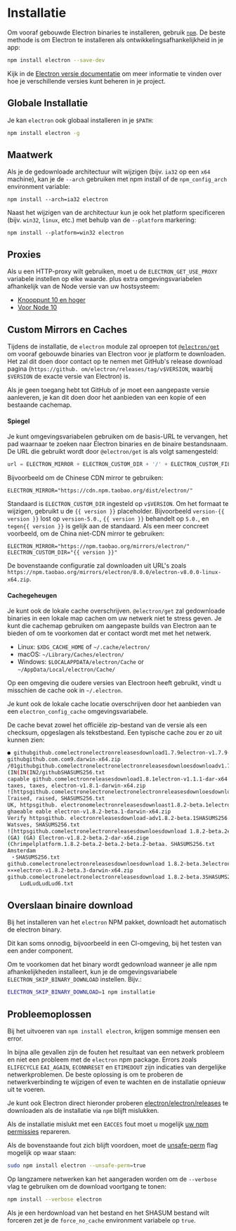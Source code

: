 # Installatie

Om vooraf gebouwde Electron binaries te installeren, gebruik [`npm`](https://docs.npmjs.com). De beste methode is om Electron te installeren als ontwikkelingsafhankelijkheid in je app:

```sh
npm install electron --save-dev
```

Kijk in de [Electron versie documentatie](./electron-versioning.md) om meer informatie te vinden over hoe je verschillende versies kunt beheren in je project.

## Globale Installatie

Je kan `electron` ook globaal installeren in je `$PATH`:

```sh
npm install electron -g
```

## Maatwerk

Als je de gedownloade architectuur wilt wijzigen (bijv. `ia32` op een `x64` machine), kan je de `--arch` gebruiken met npm install of de `npm_config_arch` environment variable:

```shell
npm install --arch=ia32 electron
```

Naast het wijzigen van de architectuur kun je ook het platform specificeren (bijv. `win32`, `linux`, etc.) met behulp van de `--platform` markering:

```shell
npm install --platform=win32 electron
```

## Proxies

Als u een HTTP-proxy wilt gebruiken, moet u de `ELECTRON_GET_USE_PROXY` variabele instellen op elke waarde. plus extra omgevingsvariabelen afhankelijk van de Node versie van uw hostsysteem:

* [Knooppunt 10 en hoger](https://github.com/gajus/global-agent/blob/v2.1.5/README.md#environment-variables)
* [Voor Node 10](https://github.com/np-maintain/global-tunnel/blob/v2.7.1/README.md#auto-config)

## Custom Mirrors en Caches

Tijdens de installatie, de `electron` module zal oproepen tot [`@electron/get`](https://github.com/electron/get) om vooraf gebouwde binaries van Electron voor je platform te downloaden. Het zal dit doen door contact op te nemen met GitHub's release download pagina (`https://github. om/electron/releases/tag/v$VERSION`, waarbij `$VERSION` de exacte versie van Electron) is.

Als je geen toegang hebt tot GitHub of je moet een aangepaste versie aanleveren, je kan dit doen door het aanbieden van een kopie of een bestaande cachemap.

#### Spiegel

Je kunt omgevingsvariabelen gebruiken om de basis-URL te vervangen, het pad waarnaar te zoeken naar Electron binaries en de binaire bestandsnaam. De URL die gebruikt wordt door `@electron/get` is als volgt samengesteld:

```javascript
url = ELECTRON_MIRROR + ELECTRON_CUSTOM_DIR + '/' + ELECTRON_CUSTOM_FILENAAM
```

Bijvoorbeeld om de Chinese CDN mirror te gebruiken:

```shell
ELECTRON_MIRROR="https://cdn.npm.taobao.org/dist/electron/"
```

Standaard is `ELECTRON_CUSTOM_DIR` ingesteld op `v$VERSION`. Om het formaat te wijzigen, gebruikt u de `{{ version }}` placeholder. Bijvoorbeeld `version-{{ version }}` lost op `version-5.0.`, `{{ version }}` behandelt op `5.0.`, en `tegen{{ version }}` is gelijk aan de standaard. Als een meer concreet voorbeeld, om de China niet-CDN mirror te gebruiken:

```shell
ELECTRON_MIRROR="https://npm.taobao.org/mirrors/electron/"
ELECTRON_CUSTOM_DIR="{{ version }}"
```

De bovenstaande configuratie zal downloaden uit URL's zoals `https://npm.taobao.org/mirrors/electron/8.0.0/electron-v8.0.0-linux-x64.zip`.

#### Cachegeheugen

Je kunt ook de lokale cache overschrijven. `@electron/get` zal gedownloade binaries in een lokale map cachen om uw netwerk niet te stress geven. Je kunt die cachemap gebruiken om aangepaste builds van Electron aan te bieden of om te voorkomen dat er contact wordt met met het netwerk.

* Linux: `$XDG_CACHE_HOME` of `~/.cache/electron/`
* macOS: `~/Library/Caches/electron/`
* Windows: `$LOCALAPPDATA/electron/Cache` or `~/AppData/Local/electron/Cache/`

Op een omgeving die oudere versies van Electroon heeft gebruikt, vindt u misschien de cache ook in `~/.electron`.

Je kunt ook de lokale cache locatie overschrijven door het aanbieden van een `electron_config_cache` omgevingsvariabele.

De cache bevat zowel het officiële zip-bestand van de versie als een checksum, opgeslagen als tekstbestand. Een typische cache zou er zo uit kunnen zien:

```sh
● githubgithub.comelectronelectronreleasesdownload1.7.9electron-v1.7.9-darwin-x64.zip
githubgithub.com.com9.darwin-x64.zip
/01githubgithub.comelectronelectronelectronreleasesdownloesdownloadv1.7.9SHASUMS256.txt
(IN(IN(IN2/githubSHASUMS256.txt
capable github.comelectronreleasesdownload1.8.1electron-v1.1.1-dar-x64. IP IP
taxes, taxes, electron-v1.8.1-darwin-x64.zip
![httpsgithub.comelectronelectronelectronelectronreleasesdownloesdownloast1.8.1SHASUMS256.txt
ľraised, raised, SHASUMS256.txt
UK, httpsgithub. electronomelectronreleasesdownloast1.8.2-beta.1electron-v1.8.2-beta.1-darwin-x64.zip
ghaeable eable electron-v1.8.2-beta.1-darwin-x64.zip
Verify httpsgithub. electronreleasesdownload-adv1.8.2-beta.1SHASUMS256.txt
Watsves, SHASUMS256.txt
![httpsgithub.comelectronelectronreleasesdownloesdownload 1.8.2-beta.2electron-v1.8.2-beta.2-darwin-x64.zip
(GA) (GA) Electron-v1.8.2-beta.2-dar-x64.zige
(Chrimpelplatform.1.8.2-beta.2-beta.2-beta.2-betaa. SHASUMS256.txt
Amsterdam
 ・SHASUMS256.txt
github.comelectronelectronreleasesdownloesdownload 1.8.2-beta.3electron-v1.8.2-beta.3-darwin-x64. Rust uit
×××electron-v1.8.2-beta.3-darwin-x64.zip
github.comelectronelectronelectronreleasesdownload 1.8.2-beta.3SHASUMS256.txt
    LudLudLudLud6.txt
```

## Overslaan binaire download

Bij het installeren van het `electron` NPM pakket, downloadt het automatisch de electron binary.

Dit kan soms onnodig, bijvoorbeeld in een CI-omgeving, bij het testen van een ander component.

Om te voorkomen dat het binary wordt gedownload wanneer je alle npm afhankelijkheden installeert, kun je de omgevingsvariabele `ELECTRON_SKIP_BINARY_DOWNLOAD` instellen. Bijv.:

```sh
ELECTRON_SKIP_BINARY_DOWNLOAD=1 npm installatie
```

## Probleemoplossen

Bij het uitvoeren van `npm install electron`, krijgen sommige mensen een error.

In bijna alle gevallen zijn de fouten het resultaat van een netwerk probleem en niet een probleem met de `electron` npm package. Errors zoals `ELIFECYCLE` `EAI_AGAIN`, `ECONNRESET` en `ETIMEDOUT` zijn indicaties van dergelijke netwerkproblemen. De beste oplossing is om te proberen de netwerkverbinding te wijzigen of even te wachten en de installatie opnieuw uit te voeren.

Je kunt ook Electron direct hieronder proberen [electron/electron/releases](https://github.com/electron/electron/releases) te downloaden als de installatie via `npm` blijft mislukken.

Als de installatie mislukt met een `EACCES` fout moet u mogelijk [uw npm permissies](https://docs.npmjs.com/getting-started/fixing-npm-permissions) repareren.

Als de bovenstaande fout zich blijft voordoen, moet de [unsafe-perm](https://docs.npmjs.com/misc/config#unsafe-perm) flag mogelijk op waar staan:

```sh
sudo npm install electron --unsafe-perm=true
```

Op langzamere netwerken kan het aangeraden worden om de `--verbose` vlag te gebruiken om de download voortgang te tonen:

```sh
npm install --verbose electron
```

Als je een herdownload van het bestand en het SHASUM bestand wilt forceren zet je de `force_no_cache` environment variabele op `true`.
